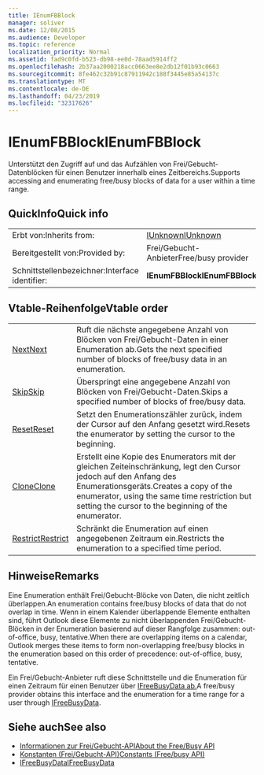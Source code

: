 ```yaml
---
title: IEnumFBBlock
manager: soliver
ms.date: 12/08/2015
ms.audience: Developer
ms.topic: reference
localization_priority: Normal
ms.assetid: fad9c0fd-b523-db98-ee0d-78aad5914ff2
ms.openlocfilehash: 2b37aa2000218acc0663ee8e2db12f01b93c0663
ms.sourcegitcommit: 8fe462c32b91c87911942c188f3445e85a54137c
ms.translationtype: MT
ms.contentlocale: de-DE
ms.lasthandoff: 04/23/2019
ms.locfileid: "32317626"
---
```

# <a name="ienumfbblock"></a><span data-ttu-id="f5908-102">IEnumFBBlock</span><span class="sxs-lookup"><span data-stu-id="f5908-102">IEnumFBBlock</span></span>

<span data-ttu-id="f5908-103">Unterstützt den Zugriff auf und das Aufzählen von Frei/Gebucht-Datenblöcken für einen Benutzer innerhalb eines Zeitbereichs.</span><span class="sxs-lookup"><span data-stu-id="f5908-103">Supports accessing and enumerating free/busy blocks of data for a user within a time range.</span></span>
  
## <a name="quick-info"></a><span data-ttu-id="f5908-104">QuickInfo</span><span class="sxs-lookup"><span data-stu-id="f5908-104">Quick info</span></span>

|||
|:-----|:-----|
|<span data-ttu-id="f5908-105">Erbt von:</span><span class="sxs-lookup"><span data-stu-id="f5908-105">Inherits from:</span></span>  <br/> |[<span data-ttu-id="f5908-106">IUnknown</span><span class="sxs-lookup"><span data-stu-id="f5908-106">IUnknown</span></span>](https://msdn.microsoft.com/library/33f1d79a-33fc-4ce5-a372-e08bda378332%28Office.15%29.aspx) <br/> |
|<span data-ttu-id="f5908-107">Bereitgestellt von:</span><span class="sxs-lookup"><span data-stu-id="f5908-107">Provided by:</span></span>  <br/> |<span data-ttu-id="f5908-108">Frei/Gebucht-Anbieter</span><span class="sxs-lookup"><span data-stu-id="f5908-108">Free/busy provider</span></span>  <br/> |
|<span data-ttu-id="f5908-109">Schnittstellenbezeichner:</span><span class="sxs-lookup"><span data-stu-id="f5908-109">Interface identifier:</span></span>  <br/> |<span data-ttu-id="f5908-110">**IEnumFBBlock**</span><span class="sxs-lookup"><span data-stu-id="f5908-110">**IEnumFBBlock**</span></span> <br/> |
   
## <a name="vtable-order"></a><span data-ttu-id="f5908-111">Vtable-Reihenfolge</span><span class="sxs-lookup"><span data-stu-id="f5908-111">Vtable order</span></span>

|||
|:-----|:-----|
|[<span data-ttu-id="f5908-112">Next</span><span class="sxs-lookup"><span data-stu-id="f5908-112">Next</span></span>](ienumfbblock-next.md) <br/> |<span data-ttu-id="f5908-113">Ruft die nächste angegebene Anzahl von Blöcken von Frei/Gebucht-Daten in einer Enumeration ab.</span><span class="sxs-lookup"><span data-stu-id="f5908-113">Gets the next specified number of blocks of free/busy data in an enumeration.</span></span>  <br/> |
|[<span data-ttu-id="f5908-114">Skip</span><span class="sxs-lookup"><span data-stu-id="f5908-114">Skip</span></span>](ienumfbblock-skip.md) <br/> |<span data-ttu-id="f5908-115">Überspringt eine angegebene Anzahl von Blöcken von Frei/Gebucht-Daten.</span><span class="sxs-lookup"><span data-stu-id="f5908-115">Skips a specified number of blocks of free/busy data.</span></span>  <br/> |
|[<span data-ttu-id="f5908-116">Reset</span><span class="sxs-lookup"><span data-stu-id="f5908-116">Reset</span></span>](ienumfbblock-reset.md) <br/> |<span data-ttu-id="f5908-117">Setzt den Enumerationszähler zurück, indem der Cursor auf den Anfang gesetzt wird.</span><span class="sxs-lookup"><span data-stu-id="f5908-117">Resets the enumerator by setting the cursor to the beginning.</span></span>  <br/> |
|[<span data-ttu-id="f5908-118">Clone</span><span class="sxs-lookup"><span data-stu-id="f5908-118">Clone</span></span>](ienumfbblock-clone.md) <br/> |<span data-ttu-id="f5908-119">Erstellt eine Kopie des Enumerators mit der gleichen Zeiteinschränkung, legt den Cursor jedoch auf den Anfang des Enumerationsgeräts.</span><span class="sxs-lookup"><span data-stu-id="f5908-119">Creates a copy of the enumerator, using the same time restriction but setting the cursor to the beginning of the enumerator.</span></span>  <br/> |
|[<span data-ttu-id="f5908-120">Restrict</span><span class="sxs-lookup"><span data-stu-id="f5908-120">Restrict</span></span>](ienumfbblock-restrict.md) <br/> |<span data-ttu-id="f5908-121">Schränkt die Enumeration auf einen angegebenen Zeitraum ein.</span><span class="sxs-lookup"><span data-stu-id="f5908-121">Restricts the enumeration to a specified time period.</span></span>  <br/> |
   
## <a name="remarks"></a><span data-ttu-id="f5908-122">Hinweise</span><span class="sxs-lookup"><span data-stu-id="f5908-122">Remarks</span></span>

<span data-ttu-id="f5908-123">Eine Enumeration enthält Frei/Gebucht-Blöcke von Daten, die nicht zeitlich überlappen.</span><span class="sxs-lookup"><span data-stu-id="f5908-123">An enumeration contains free/busy blocks of data that do not overlap in time.</span></span> <span data-ttu-id="f5908-124">Wenn in einem Kalender überlappende Elemente enthalten sind, führt Outlook diese Elemente zu nicht überlappenden Frei/Gebucht-Blöcken in der Enumeration basierend auf dieser Rangfolge zusammen: out-of-office, busy, tentative.</span><span class="sxs-lookup"><span data-stu-id="f5908-124">When there are overlapping items on a calendar, Outlook merges these items to form non-overlapping free/busy blocks in the enumeration based on this order of precedence: out-of-office, busy, tentative.</span></span>
  
<span data-ttu-id="f5908-125">Ein Frei/Gebucht-Anbieter ruft diese Schnittstelle und die Enumeration für einen Zeitraum für einen Benutzer über [IFreeBusyData ab.](ifreebusydata.md)</span><span class="sxs-lookup"><span data-stu-id="f5908-125">A free/busy provider obtains this interface and the enumeration for a time range for a user through [IFreeBusyData](ifreebusydata.md).</span></span>
  
## <a name="see-also"></a><span data-ttu-id="f5908-126">Siehe auch</span><span class="sxs-lookup"><span data-stu-id="f5908-126">See also</span></span>

- [<span data-ttu-id="f5908-127">Informationen zur Frei/Gebucht-API</span><span class="sxs-lookup"><span data-stu-id="f5908-127">About the Free/Busy API</span></span>](about-the-free-busy-api.md)  
- [<span data-ttu-id="f5908-128">Konstanten (Frei/Gebucht-API)</span><span class="sxs-lookup"><span data-stu-id="f5908-128">Constants (Free/busy API)</span></span>](constants-free-busy-api.md)  
- [<span data-ttu-id="f5908-129">IFreeBusyData</span><span class="sxs-lookup"><span data-stu-id="f5908-129">IFreeBusyData</span></span>](ifreebusydata.md)

